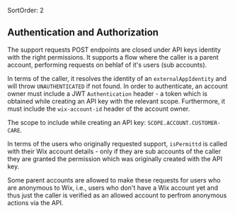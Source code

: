 SortOrder: 2
## Authentication and Authorization

The support requests POST endpoints are closed under API keys identity with the right permissions. It supports a flow where the caller is a parent account, performing requests on behlaf of it's users (sub accounts).

In terms of the caller, it resolves the identity of an `externalAppIdentity` and will throw `UNAUTHENTICATED` if not found.
In order to authenticate, an account owner must include a JWT `Authentication` header - a token which is obtained while creating an API key with the relevant scope. Furthermore, it must include the `wix-account-id` header of the account owner.

The scope to include while creating an API key: `SCOPE.ACCOUNT.CUSTOMER-CARE`.

In terms of the users who originally requested support, `isPermittd` is called with their Wix account details - only if they are sub accounts of the caller they are granted the permission which was originally created with the API key.

Some parent accounts are allowed to make these requests for users who are anonymous to Wix, i.e., users who don't have a Wix account yet and thus just the caller is verified as an allowed account to perfrom anonymous actions via the API.
